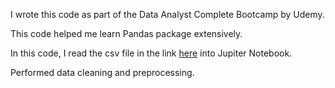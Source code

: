 I wrote this code as part of the Data Analyst Complete Bootcamp by Udemy.

This code helped me learn Pandas package extensively.

In this code, I read the csv file in the link [here](https://www.dropbox.com/sh/px61vmdiyjcirei/AAA7nN6KtsLD0z8NlUU6LzPVa?dl=0) into Jupiter Notebook.

Performed data cleaning and preprocessing.
